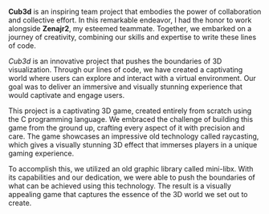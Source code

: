 **Cub3d** is an inspiring team project that embodies the power of collaboration and collective effort. In this remarkable endeavor, I had the honor to work alongside **Zenajr2**, my esteemed teammate. Together, we embarked on a journey of creativity, combining our skills and expertise to write these lines of code.

*Cub3d* is an innovative project that pushes the boundaries of 3D visualization. Through our lines of code, we have created a captivating world where users can explore and interact with a virtual environment. Our goal was to deliver an immersive and visually stunning experience that would captivate and engage users.

This project is a captivating 3D game, created entirely from scratch using the C programming language. We embraced the challenge of building this game from the ground up, crafting every aspect of it with precision and care. The game showcases an impressive old technology called raycasting, which gives a visually stunning 3D effect that immerses players in a unique gaming experience.

To accomplish this, we utilized an old graphic library called mini-libx. With its capabilities and our dedication, we were able to push the boundaries of what can be achieved using this technology. The result is a visually appealing game that captures the essence of the 3D world we set out to create.
